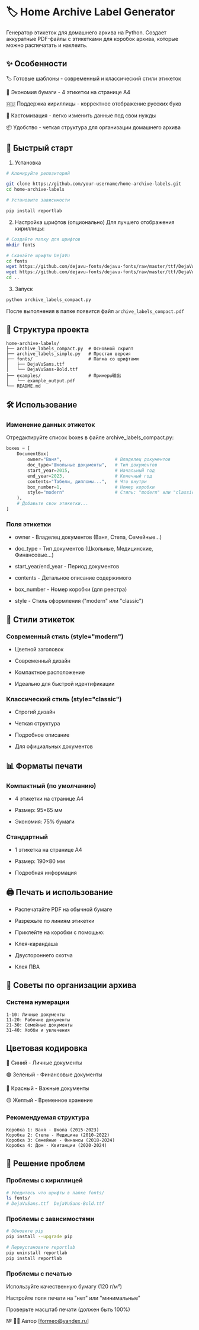 # 🏷️ Home Archive Label Generator
Генератор этикеток для домашнего архива на Python. Создает аккуратные PDF-файлы с этикетками для коробок архива, которые можно распечатать и наклеить.

## ✨ Особенности
🏷️ Готовые шаблоны - современный и классический стили этикеток

📄 Экономия бумаги - 4 этикетки на странице А4

🇷🇺 Поддержка кириллицы - корректное отображение русских букв

🎨 Кастомизация - легко изменить данные под свои нужды

📦 Удобство - четкая структура для организации домашнего архива

## 🚀 Быстрый старт
1. Установка
```bash
# Клонируйте репозиторий

git clone https://github.com/your-username/home-archive-labels.git
cd home-archive-labels

# Установите зависимости

pip install reportlab
```
2. Настройка шрифтов (опционально)
Для лучшего отображения кириллицы:
```bash
# Создайте папку для шрифтов
mkdir fonts

# Скачайте шрифты DejaVu
cd fonts
wget https://github.com/dejavu-fonts/dejavu-fonts/raw/master/ttf/DejaVuSans.ttf
wget https://github.com/dejavu-fonts/dejavu-fonts/raw/master/ttf/DejaVuSans-Bold.ttf
cd ..
```
3. Запуск
```bash
python archive_labels_compact.py
```
После выполнения в папке появится файл  ``` archive_labels_compact.pdf ```

## 📁 Структура проекта
```text
home-archive-labels/
├── archive_labels_compact.py  # Основной скрипт
├── archive_labels_simple.py   # Простая версия
├── fonts/                     # Папка со шрифтами
│   ├── DejaVuSans.ttf
│   └── DejaVuSans-Bold.ttf
├── examples/                  # Примеры输出
│   └── example_output.pdf
└── README.md
```
## 🛠 Использование
### Изменение данных этикеток
Отредактируйте список boxes в файле archive_labels_compact.py:

```python
boxes = [
    DocumentBox(
        owner="Ваня",                    # Владелец документов
        doc_type="Школьные документы",   # Тип документов
        start_year=2015,                 # Начальный год
        end_year=2023,                   # Конечный год
        contents="Табели, дипломы...",   # Что внутри
        box_number=1,                    # Номер коробки
        style="modern"                   # Стиль: "modern" или "classic"
    ),
    # Добавьте свои этикетки...
]
```
### Поля этикетки
* owner - Владелец документов (Ваня, Степа, Семейные...)

* doc_type - Тип документов (Школьные, Медицинские, Финансовые...)

* start_year/end_year - Период документов

* contents - Детальное описание содержимого

* box_number - Номер коробки (для реестра)

* style - Стиль оформления ("modern" или "classic")

## 🎨 Стили этикеток
### Современный стиль (style="modern")
* Цветной заголовок

* Современный дизайн

* Компактное расположение

* Идеально для быстрой идентификации

### Классический стиль (style="classic")
* Строгий дизайн

* Четкая структура

* Подробное описание

* Для официальных документов

## 📊 Форматы печати
### Компактный (по умолчанию)
* 4 этикетки на странице А4

* Размер: 95×65 мм

* Экономия: 75% бумаги

### Стандартный
* 1 этикетка на странице А4

* Размер: 190×80 мм

* Подробная информация

## 🖨️ Печать и использование
* Распечатайте PDF на обычной бумаге

* Разрежьте по линиям этикетки

* Приклейте на коробки с помощью:

* Клея-карандаша

* Двустороннего скотча

* Клея ПВА

## 📝 Советы по организации архива
### Система нумерации
```text
1-10: Личные документы
11-20: Рабочие документы  
21-30: Семейные документы
31-40: Хобби и увлечения
```
## Цветовая кодировка
🔵 Синий - Личные документы

🟢 Зеленый - Финансовые документы

🔴 Красный - Важные документы

🟡 Желтый - Временное хранение

### Рекомендуемая структура
```text
Коробка 1: Ваня - Школа (2015-2023)
Коробка 2: Степа - Медицина (2010-2022)  
Коробка 3: Семейные - Финансы (2018-2024)
Коробка 4: Дом - Квитанции (2020-2024)
```
## 🐛 Решение проблем
### Проблемы с кириллицей
```bash
# Убедитесь что шрифты в папке fonts/
ls fonts/
# DejaVuSans.ttf  DejaVuSans-Bold.ttf
```
### Проблемы с зависимостями
```bash
# Обновите pip
pip install --upgrade pip

# Переустановите reportlab
pip uninstall reportlab
pip install reportlab
```
### Проблемы с печатью
Используйте качественную бумагу (120 г/м²)

Настройте поля печати на "нет" или "минимальные"

Проверьте масштаб печати (должен быть 100%)

№ 👨‍💻 Автор
[formeo@yandex.ru]



